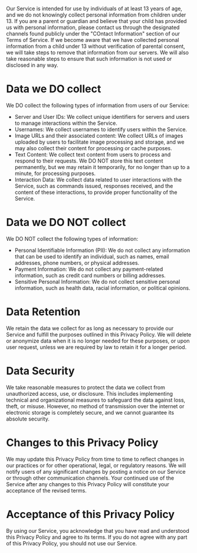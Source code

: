 Our Service is intended for use by individuals of at least 13 years of age, and we do not knowingly collect personal information from children under 13. If you are a parent or guardian and believe that your child has provided us with personal information, please contact us through the designated channels found publicly under the "COntact Information" section of our Terms of Service. If we become aware that we have collected personal information from a child under 13 without verification of parental consent, we will take steps to remove that information from our servers. We will also take reasonable steps to ensure that such information is not used or disclosed in any way.

# Data we DO collect
We DO collect the following types of information from users of our Service:
- Server and User IDs: We collect unique identifiers for servers and users to manage interactions within the Service.
- Usernames: We collect usernames to identify users within the Service.
- Image URLs and their associated content: We collect URLs of images uploaded by users to facilitate image processing and storage, and we may also collect their content for processing or cache purposes.
- Text Content: We collect text content from users to process and respond to their requests. We DO NOT store this text content permanently, but we may retain it temporarily, for no longer than up to a minute, for processing purposes.
- Interaction Data: We collect data related to user interactions with the Service, such as commands issued, responses received, and the content of these interactions, to provide proper functionality of the Service.

# Data we DO NOT collect
We DO NOT collect the following types of information:
- Personal Identifiable Information (PII): We do not collect any information that can be used to identify an individual, such as names, email addresses, phone numbers, or physical addresses.
- Payment Information: We do not collect any payment-related information, such as credit card numbers or billing addresses.
- Sensitive Personal Information: We do not collect sensitive personal information, such as health data, racial information, or political opinions.

# Data Retention
We retain the data we collect for as long as necessary to provide our Service and fulfill the purposes outlined in this Privacy Policy. We will delete or anonymize data when it is no longer needed for these purposes, or upon user request, unless we are required by law to retain it for a longer period.

# Data Security
We take reasonable measures to protect the data we collect from unauthorized access, use, or disclosure. This includes implementing technical and organizational measures to safeguard the data against loss, theft, or misuse. However, no method of transmission over the internet or electronic storage is completely secure, and we cannot guarantee its absolute security.

# Changes to this Privacy Policy
We may update this Privacy Policy from time to time to reflect changes in our practices or for other operational, legal, or regulatory reasons. We will notify users of any significant changes by posting a notice on our Service or through other communication channels. Your continued use of the Service after any changes to this Privacy Policy will constitute your acceptance of the revised terms.

# Acceptance of this Privacy Policy
By using our Service, you acknowledge that you have read and understood this Privacy Policy and agree to its terms. If you do not agree with any part of this Privacy Policy, you should not use our Service.
